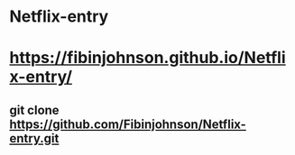 # Netflix-entry
#  https://fibinjohnson.github.io/Netflix-entry/
## git clone https://github.com/Fibinjohnson/Netflix-entry.git

